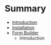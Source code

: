 # Summary

* [Introduction](README.md)
* [Installation](chapter1.md)
* [Form Builder](form_builder.md)
   * Introduction

